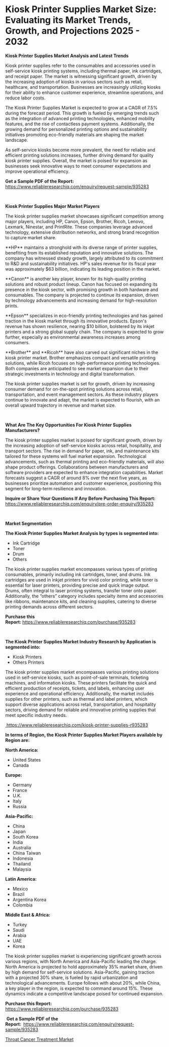<p><h1>Kiosk Printer Supplies Market Size: Evaluating its Market Trends, Growth, and Projections 2025 - 2032</h1></p><p><strong>Kiosk Printer Supplies Market Analysis and Latest Trends</strong></p>
<p><p>Kiosk printer supplies refer to the consumables and accessories used in self-service kiosk printing systems, including thermal paper, ink cartridges, and receipt paper. The market is witnessing significant growth, driven by the increasing adoption of kiosks in various sectors such as retail, healthcare, and transportation. Businesses are increasingly utilizing kiosks for their ability to enhance customer experience, streamline operations, and reduce labor costs.</p><p>The Kiosk Printer Supplies Market is expected to grow at a CAGR of 7.5% during the forecast period. This growth is fueled by emerging trends such as the integration of advanced printing technologies, enhanced mobility features, and the rise of contactless payment systems. Additionally, the growing demand for personalized printing options and sustainability initiatives promoting eco-friendly materials are shaping the market landscape. </p><p>As self-service kiosks become more prevalent, the need for reliable and efficient printing solutions increases, further driving demand for quality kiosk printer supplies. Overall, the market is poised for expansion as businesses seek innovative ways to meet consumer expectations and improve operational efficiency.</p></p>
<p><strong>Get a Sample PDF of the Report:&nbsp;</strong> <a href="https://www.reliableresearchiq.com/enquiry/request-sample/935283?utm_campaign=2953&utm_medium=2&utm_source=Github&utm_content=ia&utm_term=08032025&utm_id=kiosk-printer-supplies">https://www.reliableresearchiq.com/enquiry/request-sample/935283</a></p>
<p>&nbsp;</p>
<p><strong>Kiosk Printer Supplies Major Market Players</strong></p>
<p><p>The kiosk printer supplies market showcases significant competition among major players, including HP, Canon, Epson, Brother, Ricoh, Lenovo, Lexmark, Ninestar, and PrintRite. These companies leverage advanced technology, extensive distribution networks, and strong brand recognition to capture market share.</p><p>**HP** maintains a stronghold with its diverse range of printer supplies, benefiting from its established reputation and innovative solutions. The company has witnessed steady growth, largely attributed to its commitment to R&D and sustainability initiatives. HP's sales revenue for its fiscal year was approximately $63 billion, indicating its leading position in the market.</p><p>**Canon** is another key player, known for its high-quality printing solutions and robust product lineup. Canon has focused on expanding its presence in the kiosk sector, with promising growth in both hardware and consumables. The company is projected to continue its expansion, driven by technology advancements and increasing demand for high-resolution prints.</p><p>**Epson** specializes in eco-friendly printing technologies and has gained traction in the kiosk market through its innovative products. Epson's revenue has shown resilience, nearing $10 billion, bolstered by its inkjet printers and a strong global supply chain. The company is expected to grow further, especially as environmental awareness increases among consumers.</p><p>**Brother** and **Ricoh** have also carved out significant niches in the kiosk printer market. Brother emphasizes compact and versatile printing solutions, while Ricoh focuses on high-performance printing technologies. Both companies are anticipated to see market expansion due to their strategic investments in technology and digital transformation.</p><p>The kiosk printer supplies market is set for growth, driven by increasing consumer demand for on-the-spot printing solutions across retail, transportation, and event management sectors. As these industry players continue to innovate and adapt, the market is expected to flourish, with an overall upward trajectory in revenue and market size.</p></p>
<p>&nbsp;</p>
<p><strong>What Are The Key Opportunities For Kiosk Printer Supplies Manufacturers?</strong></p>
<p><p>The kiosk printer supplies market is poised for significant growth, driven by the increasing adoption of self-service kiosks across retail, hospitality, and transport sectors. The rise in demand for paper, ink, and maintenance kits tailored for these systems will fuel market expansion. Technological advancements, such as thermal printing and eco-friendly materials, will also shape product offerings. Collaborations between manufacturers and software providers are expected to enhance integration capabilities. Market forecasts suggest a CAGR of around 8% over the next five years, as businesses prioritize automation and customer experience, positioning this segment for long-term resilience and innovation.</p></p>
<p><strong>Inquire or Share Your Questions If Any Before Purchasing This Report:</strong> <a href="https://www.reliableresearchiq.com/enquiry/pre-order-enquiry/935283?utm_campaign=2953&utm_medium=2&utm_source=Github&utm_content=ia&utm_term=08032025&utm_id=kiosk-printer-supplies">https://www.reliableresearchiq.com/enquiry/pre-order-enquiry/935283</a></p>
<p>&nbsp;</p>
<p><strong>Market Segmentation</strong></p>
<p><strong>The Kiosk Printer Supplies Market Analysis by types is segmented into:</strong></p>
<p><ul><li>Ink Cartridge</li><li>Toner</li><li>Drum</li><li>Others</li></ul></p>
<p><p>The kiosk printer supplies market encompasses various types of printing consumables, primarily including ink cartridges, toner, and drums. Ink cartridges are used in inkjet printers for vivid color printing, while toner is essential for laser printers, providing precise and quick image output. Drums, often integral to laser printing systems, transfer toner onto paper. Additionally, the “others” category includes specialty items and accessories like ribbons, maintenance kits, and cleaning supplies, catering to diverse printing demands across different sectors.</p></p>
<p><strong>Purchase this Report:&nbsp;</strong><a href="https://www.reliableresearchiq.com/purchase/935283?utm_campaign=2953&utm_medium=2&utm_source=Github&utm_content=ia&utm_term=08032025&utm_id=kiosk-printer-supplies">https://www.reliableresearchiq.com/purchase/935283</a></p>
<p>&nbsp;</p>
<p><strong>The Kiosk Printer Supplies Market Industry Research by Application is segmented into:</strong></p>
<p><ul><li>Kiosk Printers</li><li>Others Printers</li></ul></p>
<p><p>The kiosk printer supplies market encompasses various printing solutions used in self-service kiosks, such as point-of-sale terminals, ticketing machines, and information kiosks. These printers facilitate the quick and efficient production of receipts, tickets, and labels, enhancing user experience and operational efficiency. Additionally, the market includes supplies for other printers, such as thermal and label printers, which support diverse applications across retail, transportation, and hospitality sectors, driving demand for reliable and innovative printing supplies that meet specific industry needs.</p></p>
<p><a href="https://www.reliableresearchiq.com/kiosk-printer-supplies-r935283?utm_campaign=2953&utm_medium=2&utm_source=Github&utm_content=ia&utm_term=08032025&utm_id=kiosk-printer-supplies">&nbsp;https://www.reliableresearchiq.com/kiosk-printer-supplies-r935283</a></p>
<p><strong>In terms of Region, the Kiosk Printer Supplies Market Players available by Region are:</strong></p>
<p>
    <p> <strong> North America: </strong>
        <ul>
            <li>United States</li>
            <li>Canada</li>
        </ul>
        </p> 
    <p> <strong> Europe: </strong>
        <ul>
            <li>Germany</li>
            <li>France</li>
            <li>U.K.</li>
            <li>Italy</li>
            <li>Russia</li>
        </ul>
        </p> 
    <p> <strong> Asia-Pacific: </strong>
        <ul>
            <li>China</li>
            <li>Japan</li>
            <li>South Korea</li>
            <li>India</li>
            <li>Australia</li>
            <li>China Taiwan</li>
            <li>Indonesia</li>
            <li>Thailand</li>
            <li>Malaysia</li>
        </ul>
        </p> 
    <p> <strong> Latin America: </strong>
        <ul>
            <li>Mexico</li>
            <li>Brazil</li>
            <li>Argentina Korea</li>
            <li>Colombia</li>
        </ul>
        </p> 
    <p> <strong> Middle East & Africa: </strong>
        <ul>
            <li>Turkey</li>
            <li>Saudi</li>
            <li>Arabia</li>
            <li>UAE</li>
            <li>Korea</li>
        </ul>
    </p>
    </p>
<p><p>The kiosk printer supplies market is experiencing significant growth across various regions, with North America and Asia-Pacific leading the charge. North America is projected to hold approximately 35% market share, driven by high demand for self-service solutions. Asia-Pacific, gaining traction with a projected 30% share, is fueled by rapid urbanization and technological advancements. Europe follows with about 20%, while China, a key player in the region, is expected to command around 15%. These dynamics indicate a competitive landscape poised for continued expansion.</p></p>
<p><strong>Purchase this Report: </strong><a href="https://www.reliableresearchiq.com/purchase/935283?utm_campaign=2953&utm_medium=2&utm_source=Github&utm_content=ia&utm_term=08032025&utm_id=kiosk-printer-supplies">https://www.reliableresearchiq.com/purchase/935283</a></p>
<p>&nbsp;<strong>Get a Sample PDF of the Report:&nbsp;&nbsp;</strong><a href="https://www.reliableresearchiq.com/enquiry/request-sample/935283?utm_campaign=2953&utm_medium=2&utm_source=Github&utm_content=ia&utm_term=08032025&utm_id=kiosk-printer-supplies">https://www.reliableresearchiq.com/enquiry/request-sample/935283</a></p>
<p><strong></strong></p>
<p><p><a href="https://github.com/paljuhubeyde/Market-Research-Report-List-1/blob/main/throat-cancer-treatment-market.md?utm_campaign=2953&utm_medium=2&utm_source=Github&utm_content=ia&utm_term=08032025&utm_id=kiosk-printer-supplies">Throat Cancer Treatment Market</a></p></p>